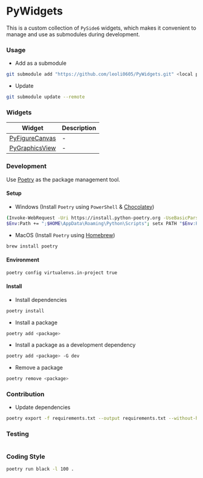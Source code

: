 # PyWidgets

This is a custom collection of `PySide6` widgets, which makes it convenient to manage and use as submodules during development.

### Usage

- Add as a submodule

```bash
git submodule add "https://github.com/leoli0605/PyWidgets.git" <local path>
```

- Update

```bash
git submodule update --remote
```

### Widgets

| Widget                                                           | Description |
| ---------------------------------------------------------------- | ----------- |
| [PyFigureCanvas](./widgets/py_figure_canvas/py_figure_canvas.py) | -           |
| [PyGraphicsView](./widgets/py_graphics_view/py_graphics_view.py) | -           |

### Development

Use [Poetry](https://python-poetry.org/) as the package management tool.

#### Setup

- Windows (Install `Poetry` using `PowerShell` & [Chocolatey](https://chocolatey.org/))

```bash
(Invoke-WebRequest -Uri https://install.python-poetry.org -UseBasicParsing).Content | python -
$Env:Path += ";$HOME\AppData\Roaming\Python\Scripts"; setx PATH "$Env:Path"
```

- MacOS (Install `Poetry` using [Homebrew](https://brew.sh/))

```bash
brew install poetry
```

#### Environment

```bash
poetry config virtualenvs.in-project true
```

#### Install

- Install dependencies

```bash
poetry install
```

- Install a package

```bash
poetry add <package>
```

- Install a package as a development dependency

```bash
poetry add <package> -G dev
```

- Remove a package

```bash
poetry remove <package>
```

### Contribution

- Update dependencies

```bash
poetry export -f requirements.txt --output requirements.txt --without-hashes
```

### Testing

```bash

```

### Coding Style

```bash
poetry run black -l 100 .
```
